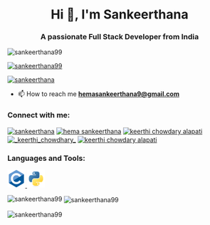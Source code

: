 <h1 align="center">Hi 👋, I'm Sankeerthana</h1>
<h3 align="center">A passionate Full Stack Developer from India</h3>

<p align="left"> <img src="https://komarev.com/ghpvc/?username=sankeerthana99&label=Profile%20views&color=0e75b6&style=flat" alt="sankeerthana99" /> </p>

<p align="left"> <a href="https://github.com/ryo-ma/github-profile-trophy"><img src="https://github-profile-trophy.vercel.app/?username=sankeerthana99" alt="sankeerthana99" /></a> </p>

<p align="left"> <a href="https://twitter.com/sankeerthana" target="blank"><img src="https://img.shields.io/twitter/follow/sankeerthana?logo=twitter&style=for-the-badge" alt="sankeerthana" /></a> </p>

- 📫 How to reach me ****hemasankeerthana9@gmail.com****

<h3 align="left">Connect with me:</h3>
<p align="left">
<a href="https://twitter.com/sankeerthana" target="blank"><img align="center" src="https://raw.githubusercontent.com/rahuldkjain/github-profile-readme-generator/master/src/images/icons/Social/twitter.svg" alt="sankeerthana" height="30" width="40" /></a>
<a href="https://www.linkedin.com/in/hema-sankeerthana-629749269/" target="blank"><img align="center" src="https://raw.githubusercontent.com/rahuldkjain/github-profile-readme-generator/master/src/images/icons/Social/linked-in-alt.svg" alt="hema sankeerthana" height="30" width="40" /></a>
<a href="https://fb.com/keerthi chowdary alapati" target="blank"><img align="center" src="https://raw.githubusercontent.com/rahuldkjain/github-profile-readme-generator/master/src/images/icons/Social/facebook.svg" alt="keerthi chowdary alapati" height="30" width="40" /></a>
<a href="https://www.instagram.com/_keerthi_chowdhary_" target="blank"><img align="center" src="https://raw.githubusercontent.com/rahuldkjain/github-profile-readme-generator/master/src/images/icons/Social/instagram.svg" alt="_keerthi_chowdhary_" height="30" width="40" /></a>
<a href="https://www.youtube.com/c/keerthi chowdary alapati" target="blank"><img align="center" src="https://raw.githubusercontent.com/rahuldkjain/github-profile-readme-generator/master/src/images/icons/Social/youtube.svg" alt="keerthi chowdary alapati" height="30" width="40" /></a>
</p>

<h3 align="left">Languages and Tools:</h3>
<p align="left"> <a href="https://www.cprogramming.com/" target="_blank" rel="noreferrer"> <img src="https://raw.githubusercontent.com/devicons/devicon/master/icons/c/c-original.svg" alt="c" width="40" height="40"/> </a> <a href="https://www.python.org" target="_blank" rel="noreferrer"> <img src="https://raw.githubusercontent.com/devicons/devicon/master/icons/python/python-original.svg" alt="python" width="40" height="40"/> </a> </p>

<p><img align="left" src="https://github-readme-stats.vercel.app/api/top-langs?username=sankeerthana99&show_icons=true&locale=en&layout=compact" alt="sankeerthana99" /></p>

<p>&nbsp;<img align="center" src="https://github-readme-stats.vercel.app/api?username=sankeerthana99&show_icons=true&locale=en" alt="sankeerthana99" /></p>

<p><img align="center" src="https://github-readme-streak-stats.herokuapp.com/?user=sankeerthana99&" alt="sankeerthana99" /></p>
